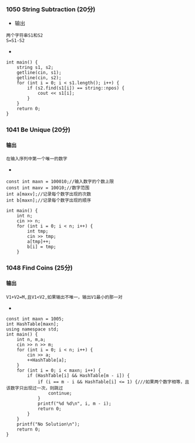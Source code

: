 
### 1050 String Subtraction (20分)
* 输出
```
两个字符串S1和S2
S=S1-S2
```
* 
```
int main() {
	string s1, s2;
	getline(cin, s1);
	getline(cin, s2);
	for (int i = 0; i < s1.length(); i++) {
		if (s2.find(s1[i]) == string::npos) {
			cout << s1[i];
		}
	}
	return 0;
}
```

### 1041 Be Unique (20分)
#### 输出
```
在输入序列中第一个唯一的数字
```
* 
```
const int maxn = 100010;//输入数字的个数上限
const int maxv = 10010;//数字范围
int a[maxv];//记录每个数字出现的次数
int b[maxn];//记录每个数字出现的顺序

int main() {
	int n;
	cin >> n;
	for (int i = 0; i < n; i++) {
		int tmp;
		cin >> tmp;
		a[tmp]++;
		b[i] = tmp;
	}

```

### 1048 Find Coins (25分)
#### 输出

```
V1+V2=M,且V1<V2,如果输出不唯一，输出V1最小的那一对

```

*
```
const int maxn = 1005;
int HashTable[maxn];
using namespace std;
int main() {
	int n, m,a;
	cin >> n >> m;
	for (int i = 0; i < n; i++) {
		cin >> a;
		++HashTable[a];
	}
	for (int i = 0; i < maxn; i++) {
		if (HashTable[i] && HashTable[m - i]) {
			if (i == m - i && HashTable[i] <= 1) {///如果两个数字相等，且该数字只出现过一次，则跳过
				continue;
			}
			printf("%d %d\n", i, m - i);
			return 0;
		}
	}
	printf("No Solution\n");
	return 0;
}
```









